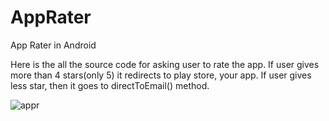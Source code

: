 # AppRater
App Rater in Android

Here is the all the source code for asking user to rate the app. If user gives more than 4 stars(only 5) it redirects to play store, your app. If user gives less star, then it goes to directToEmail() method.

![appr](https://user-images.githubusercontent.com/7174879/50829895-0b0d1500-1357-11e9-8dff-507f992937a7.gif)
